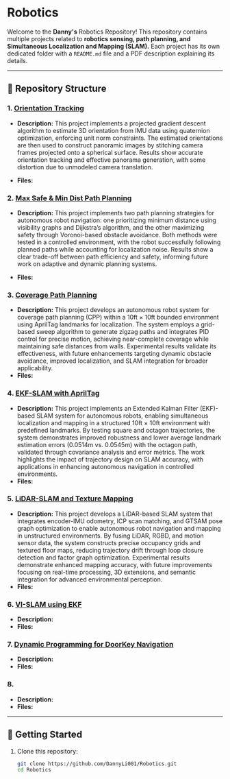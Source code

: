 # Robotics

Welcome to the **Danny's** Robotics Repository! This repository contains multiple projects related to **robotics sensing, path planning, and Simultaneous Localization and Mapping (SLAM).** Each project has its own dedicated folder with a `README.md` file and a PDF description explaining its details.

---

## 📂 Repository Structure

### 1. [Orientation Tracking](./Orientation_Tracking/Orientation_Tracking_&_Panorama.pdf)
   - **Description:** This project implements a projected gradient descent algorithm to estimate 3D orientation from IMU data using quaternion optimization, enforcing unit norm constraints. The estimated orientations are then used to construct panoramic images by stitching camera frames projected onto a spherical surface. Results show accurate orientation tracking and effective panorama generation, with some distortion due to unmodeled camera translation.

   - **Files:**

### 2. [Max Safe & Min Dist Path Planning](./Max_Safe_&_Min_Dist_Path_Planning/Max_Safe_&_Min_Dist_Path_Planning.pdf)
   - **Description:** This project implements two path planning strategies for autonomous robot navigation: one prioritizing minimum distance using visibility graphs and Dijkstra’s algorithm, and the other maximizing safety through Voronoi-based obstacle avoidance. Both methods were tested in a controlled environment, with the robot successfully following planned paths while accounting for localization noise. Results show a clear trade-off between path efficiency and safety, informing future work on adaptive and dynamic planning systems.

   - **Files:**

### 3. [Coverage Path Planning](./Coverage_Path_Planning/Autonomous_CPP_report.pdf)
   - **Description:** This project develops an autonomous robot system for coverage path planning (CPP) within a 10ft × 10ft bounded environment using AprilTag landmarks for localization. The system employs a grid-based sweep algorithm to generate zigzag paths and integrates PID control for precise motion, achieving near-complete coverage while maintaining safe distances from walls. Experimental results validate its effectiveness, with future enhancements targeting dynamic obstacle avoidance, improved localization, and SLAM integration for broader applicability.
   - **Files:**

### 4. [EKF-SLAM with AprilTag](./EKF-SLAM_with_AprilTag/EKF-SLAM.pdf)
   - **Description:** This project implements an Extended Kalman Filter (EKF)-based SLAM system for autonomous robots, enabling simultaneous localization and mapping in a structured 10ft × 10ft environment with predefined landmarks. By testing square and octagon trajectories, the system demonstrates improved robustness and lower average landmark estimation errors (0.0514m vs. 0.0545m) with the octagon path, validated through covariance analysis and error metrics. The work highlights the impact of trajectory design on SLAM accuracy, with applications in enhancing autonomous navigation in controlled environments.
   - **Files:**

### 5. [LiDAR-SLAM and Texture Mapping](./LiDAR-SLAM_and_Texture_Mapping/LiDAR-Based%20SLAM%20and%20Texture%20Mapping.pdf)
   - **Description:** This project develops a LiDAR-based SLAM system that integrates encoder-IMU odometry, ICP scan matching, and GTSAM pose graph optimization to enable autonomous robot navigation and mapping in unstructured environments. By fusing LiDAR, RGBD, and motion sensor data, the system constructs precise occupancy grids and textured floor maps, reducing trajectory drift through loop closure detection and factor graph optimization. Experimental results demonstrate enhanced mapping accuracy, with future improvements focusing on real-time processing, 3D extensions, and semantic integration for advanced environmental perception.
   - **Files:**

### 6. [VI-SLAM using EKF](./VI-SLAM_using_EKF/Visual-Inertial%20SLAM%20using%20Extended%20Kalman%20Filter.pdf)
   - **Description:** 
   - **Files:**

### 7. [Dynamic Programming for DoorKey Navigation](./Dynamic_Programming_for_DoorKey_Navigation/Dynamic_Programming_for_DoorKey_Navigation.pdf)
   - **Description:** 
   - **Files:**
   
### 8. []()
   - **Description:** 
   - **Files:**
---

## 🔧 Getting Started

1. Clone this repository:
   ```sh
   git clone https://github.com/DannyLi001/Robotics.git
   cd Robotics
